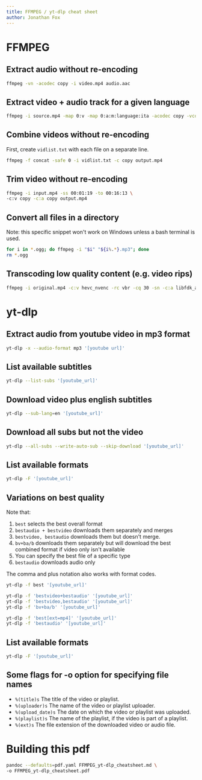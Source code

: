 ```yaml
---
title: FFMPEG / yt-dlp cheat sheet
author: Jonathan Fox
---
```


# FFMPEG

## Extract audio without re-encoding

```bash
ffmpeg -vn -acodec copy -i video.mp4 audio.aac
```

## Extract video + audio track for a given language

```bash
ffmpeg -i source.mp4 -map 0:v -map 0:a:m:language:ita -acodec copy -vcodec copy output.mp4
```

## Combine videos without re-encoding

First, create `vidlist.txt` with each file on a separate line.

```bash
ffmpeg -f concat -safe 0 -i vidlist.txt -c copy output.mp4
```

## Trim video without re-encoding

```bash
ffmpeg -i input.mp4 -ss 00:01:19 -to 00:16:13 \
-c:v copy -c:a copy output.mp4
```

## Convert all files in a directory

Note: this specific snippet won't work on Windows unless a bash terminal is used.

```bash
for i in *.ogg; do ffmpeg -i "$i" "${i%.*}.mp3"; done
rm *.ogg
```

## Transcoding low quality content (e.g. video rips)

```bash
ffmpeg -i original.mp4 -c:v hevc_nvenc -rc vbr -cq 30 -sn -c:a libfdk_aac -vbr 3 output.mp4
```

# yt-dlp

## Extract audio from youtube video in mp3 format

```bash
yt-dlp -x --audio-format mp3 '[youtube url]'
```

## List available subtitles

```bash
yt-dlp --list-subs '[youtube_url]'

```

## Download video plus english subtitles

```bash
yt-dlp --sub-lang=en '[youtube_url]'
```

## Download all subs but not the video

```bash
yt-dlp --all-subs --write-auto-sub --skip-download '[youtube_url]'
```

## List available formats

```bash
yt-dlp -F '[youtube_url]'

```

## Variations on best quality

Note that:

1. `best` selects the best overall format
2. `bestaudio + bestvideo` downloads them separately and merges
3. `bestvideo, bestaudio` downloads them but doesn't merge.
4. `bv+ba/b` downloads them separately but will download the best combined format if video only isn't available
5. You can specify the best file of a specific type
6. `bestaudio` downloads audio only

The comma and plus notation also works with format codes.

```bash
yt-dlp -f best '[youtube_url]'

yt-dlp -f 'bestvideo+bestaudio' '[youtube_url]'
yt-dlp -f 'bestvideo,bestaudio' '[youtube_url]'
yt-dlp -f 'bv+ba/b' '[youtube_url]'

yt-dlp -f 'best[ext=mp4]' '[youtube_url]'
yt-dlp -f 'bestaudio' '[youtube_url]'

```

## List available formats

```bash
yt-dlp -F '[youtube_url]'

```

## Some flags for -o option for specifying file names

- `%(title)s` The title of the video or playlist.
- `%(uploader)s` The name of the video or playlist uploader.
- `%(upload_date)s` The date on which the video or playlist was uploaded.
- `%(playlist)s` The name of the playlist, if the video is part of a playlist.
- `%(ext)s` The file extension of the downloaded video or audio file.

# Building this pdf

```bash
pandoc --defaults=pdf.yaml FFMPEG_yt-dlp_cheatsheet.md \
-o FFMPEG_yt-dlp_cheatsheet.pdf
```
